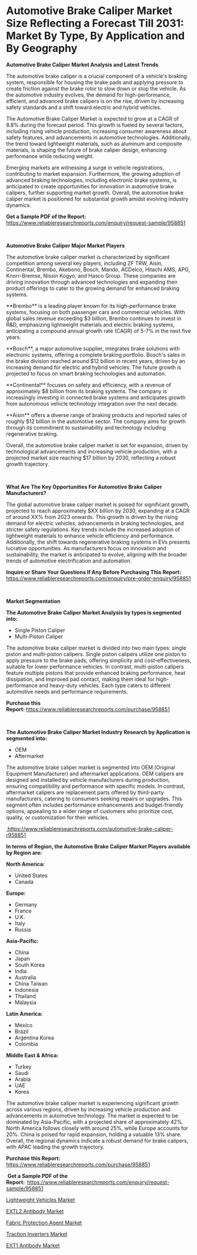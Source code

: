 <p><h1>Automotive Brake Caliper Market Size Reflecting a Forecast Till 2031: Market By Type, By Application and By Geography</h1></p><p><strong>Automotive Brake Caliper Market Analysis and Latest Trends</strong></p>
<p><p>The automotive brake caliper is a crucial component of a vehicle's braking system, responsible for housing the brake pads and applying pressure to create friction against the brake rotor to slow down or stop the vehicle. As the automotive industry evolves, the demand for high-performance, efficient, and advanced brake calipers is on the rise, driven by increasing safety standards and a shift toward electric and hybrid vehicles.</p><p>The Automotive Brake Caliper Market is expected to grow at a CAGR of 8.8% during the forecast period. This growth is fueled by several factors, including rising vehicle production, increasing consumer awareness about safety features, and advancements in automotive technologies. Additionally, the trend toward lightweight materials, such as aluminum and composite materials, is shaping the future of brake caliper design, enhancing performance while reducing weight.</p><p>Emerging markets are witnessing a surge in vehicle registrations, contributing to market expansion. Furthermore, the growing adoption of advanced braking technologies, including electronic brake systems, is anticipated to create opportunities for innovation in automotive brake calipers, further supporting market growth. Overall, the automotive brake caliper market is positioned for substantial growth amidst evolving industry dynamics.</p></p>
<p><strong>Get a Sample PDF of the Report:&nbsp;</strong> <a href="https://www.reliableresearchreports.com/enquiry/request-sample/958851?utm_campaign=36&utm_medium=2&utm_source=Github&utm_content=ia&utm_term=02112024&utm_id=automotive-brake-caliper">https://www.reliableresearchreports.com/enquiry/request-sample/958851</a></p>
<p>&nbsp;</p>
<p><strong>Automotive Brake Caliper Major Market Players</strong></p>
<p><p>The automotive brake caliper market is characterized by significant competition among several key players, including ZF TRW, Aisin, Continental, Brembo, Akebono, Bosch, Mando, ACDelco, Hitachi AMS, APG, Knorr-Bremse, Nissin Kogyo, and Hasco Group. These companies are driving innovation through advanced technologies and expanding their product offerings to cater to the growing demand for enhanced braking systems.</p><p>**Brembo** is a leading player known for its high-performance brake systems, focusing on both passenger cars and commercial vehicles. With global sales revenue exceeding $3 billion, Brembo continues to invest in R&D, emphasizing lightweight materials and electric braking systems, anticipating a compound annual growth rate (CAGR) of 5-7% in the next five years.</p><p>**Bosch**, a major automotive supplier, integrates brake solutions with electronic systems, offering a complete braking portfolio. Bosch's sales in the brake division reached around $12 billion in recent years, driven by an increasing demand for electric and hybrid vehicles. The future growth is projected to focus on smart braking technologies and automation.</p><p>**Continental** focuses on safety and efficiency, with a revenue of approximately $8 billion from its braking systems. The company is increasingly investing in connected brake systems and anticipates growth from autonomous vehicle technology integration over the next decade.</p><p>**Aisin** offers a diverse range of braking products and reported sales of roughly $12 billion in the automotive sector. The company aims for growth through its commitment to sustainability and technology including regenerative braking.</p><p>Overall, the automotive brake caliper market is set for expansion, driven by technological advancements and increasing vehicle production, with a projected market size reaching $17 billion by 2030, reflecting a robust growth trajectory.</p></p>
<p>&nbsp;</p>
<p><strong>What Are The Key Opportunities For Automotive Brake Caliper Manufacturers?</strong></p>
<p><p>The global automotive brake caliper market is poised for significant growth, projected to reach approximately $XX billion by 2030, expanding at a CAGR of around XX% from 2023 onwards. This growth is driven by the rising demand for electric vehicles, advancements in braking technologies, and stricter safety regulations. Key trends include the increased adoption of lightweight materials to enhance vehicle efficiency and performance. Additionally, the shift towards regenerative braking systems in EVs presents lucrative opportunities. As manufacturers focus on innovation and sustainability, the market is anticipated to evolve, aligning with the broader trends of automotive electrification and automation.</p></p>
<p><strong>Inquire or Share Your Questions If Any Before Purchasing This Report:</strong> <a href="https://www.reliableresearchreports.com/enquiry/pre-order-enquiry/958851?utm_campaign=36&utm_medium=2&utm_source=Github&utm_content=ia&utm_term=02112024&utm_id=automotive-brake-caliper">https://www.reliableresearchreports.com/enquiry/pre-order-enquiry/958851</a></p>
<p>&nbsp;</p>
<p><strong>Market Segmentation</strong></p>
<p><strong>The Automotive Brake Caliper Market Analysis by types is segmented into:</strong></p>
<p><ul><li>Single Piston Caliper</li><li>Multi-Piston Caliper</li></ul></p>
<p><p>The automotive brake caliper market is divided into two main types: single piston and multi-piston calipers. Single piston calipers utilize one piston to apply pressure to the brake pads, offering simplicity and cost-effectiveness, suitable for lower performance vehicles. In contrast, multi-piston calipers feature multiple pistons that provide enhanced braking performance, heat dissipation, and improved pad contact, making them ideal for high-performance and heavy-duty vehicles. Each type caters to different automotive needs and performance requirements.</p></p>
<p><strong>Purchase this Report:&nbsp;</strong><a href="https://www.reliableresearchreports.com/purchase/958851?utm_campaign=36&utm_medium=2&utm_source=Github&utm_content=ia&utm_term=02112024&utm_id=automotive-brake-caliper">https://www.reliableresearchreports.com/purchase/958851</a></p>
<p>&nbsp;</p>
<p><strong>The Automotive Brake Caliper Market Industry Research by Application is segmented into:</strong></p>
<p><ul><li>OEM</li><li>Aftermarket</li></ul></p>
<p><p>The automotive brake caliper market is segmented into OEM (Original Equipment Manufacturer) and aftermarket applications. OEM calipers are designed and installed by vehicle manufacturers during production, ensuring compatibility and performance with specific models. In contrast, aftermarket calipers are replacement parts offered by third-party manufacturers, catering to consumers seeking repairs or upgrades. This segment often includes performance enhancements and budget-friendly options, appealing to a wider range of customers who prioritize cost, quality, or customization for their vehicles.</p></p>
<p><a href="https://www.reliableresearchreports.com/automotive-brake-caliper-r958851?utm_campaign=36&utm_medium=2&utm_source=Github&utm_content=ia&utm_term=02112024&utm_id=automotive-brake-caliper">&nbsp;https://www.reliableresearchreports.com/automotive-brake-caliper-r958851</a></p>
<p><strong>In terms of Region, the Automotive Brake Caliper Market Players available by Region are:</strong></p>
<p>
    <p> <strong> North America: </strong>
        <ul>
            <li>United States</li>
            <li>Canada</li>
        </ul>
        </p> 
    <p> <strong> Europe: </strong>
        <ul>
            <li>Germany</li>
            <li>France</li>
            <li>U.K.</li>
            <li>Italy</li>
            <li>Russia</li>
        </ul>
        </p> 
    <p> <strong> Asia-Pacific: </strong>
        <ul>
            <li>China</li>
            <li>Japan</li>
            <li>South Korea</li>
            <li>India</li>
            <li>Australia</li>
            <li>China Taiwan</li>
            <li>Indonesia</li>
            <li>Thailand</li>
            <li>Malaysia</li>
        </ul>
        </p> 
    <p> <strong> Latin America: </strong>
        <ul>
            <li>Mexico</li>
            <li>Brazil</li>
            <li>Argentina Korea</li>
            <li>Colombia</li>
        </ul>
        </p> 
    <p> <strong> Middle East & Africa: </strong>
        <ul>
            <li>Turkey</li>
            <li>Saudi</li>
            <li>Arabia</li>
            <li>UAE</li>
            <li>Korea</li>
        </ul>
    </p>
    </p>
<p><p>The automotive brake caliper market is experiencing significant growth across various regions, driven by increasing vehicle production and advancements in automotive technology. The market is expected to be dominated by Asia-Pacific, with a projected share of approximately 42%. North America follows closely with around 25%, while Europe accounts for 20%. China is poised for rapid expansion, holding a valuable 13% share. Overall, the regional dynamics indicate a robust demand for brake calipers, with APAC leading the growth trajectory.</p></p>
<p><strong>Purchase this Report: </strong><a href="https://www.reliableresearchreports.com/purchase/958851?utm_campaign=36&utm_medium=2&utm_source=Github&utm_content=ia&utm_term=02112024&utm_id=automotive-brake-caliper">https://www.reliableresearchreports.com/purchase/958851</a></p>
<p>&nbsp;<strong>Get a Sample PDF of the Report:&nbsp;&nbsp;</strong><a href="https://www.reliableresearchreports.com/enquiry/request-sample/958851?utm_campaign=36&utm_medium=2&utm_source=Github&utm_content=ia&utm_term=02112024&utm_id=automotive-brake-caliper">https://www.reliableresearchreports.com/enquiry/request-sample/958851</a></p>
<p><strong></strong></p>
<p><p><a href="https://github.com/AngelaWalsh696/Market-Research-Report-List-1/blob/main/lightweight-vehicles-market.md?utm_campaign=36&utm_medium=2&utm_source=Github&utm_content=ia&utm_term=02112024&utm_id=automotive-brake-caliper">Lightweight Vehicles Market</a></p><p><a href="https://issuu.com/reportprime-2/docs/extl2-antibody-market-size-2030.ppt_8c1e19713c503e?utm_campaign=36&utm_medium=2&utm_source=Github&utm_content=ia&utm_term=02112024&utm_id=automotive-brake-caliper">EXTL2 Antibody Market</a></p><p><a href="https://www.linkedin.com/pulse/investing-fabric-protection-agent-market-trends-leading-4zoqe?utm_campaign=36&utm_medium=2&utm_source=Github&utm_content=ia&utm_term=02112024&utm_id=automotive-brake-caliper">Fabric Protection Agent Market</a></p><p><a href="https://github.com/GRUBBSCHARLES/Market-Research-Report-List-1/blob/main/traction-inverters-market.md?utm_campaign=36&utm_medium=2&utm_source=Github&utm_content=ia&utm_term=02112024&utm_id=automotive-brake-caliper">Traction Inverters Market</a></p><p><a href="https://issuu.com/reportprime-2/docs/ext1-antibody-market-size-2030.pptx_3e0e7e45a99f80?utm_campaign=36&utm_medium=2&utm_source=Github&utm_content=ia&utm_term=02112024&utm_id=automotive-brake-caliper">EXT1 Antibody Market</a></p></p>